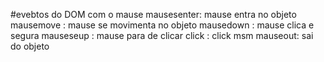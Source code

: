 #evebtos do DOM com o mause
mausesenter: mause entra no objeto
mausemove : mause se movimenta no objeto 
mausedown : mause clica e segura
mauseseup : mause para de clicar 
click : click msm
mauseout: sai do objeto
